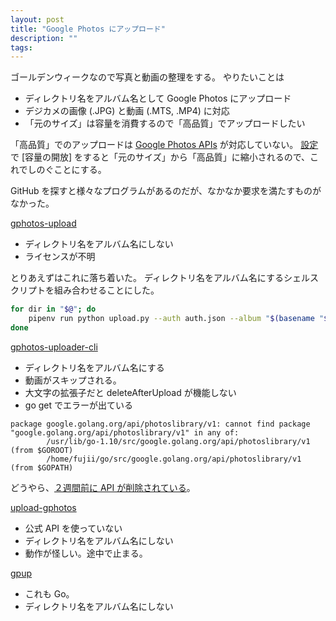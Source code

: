 ```yaml
---
layout: post
title: "Google Photos にアップロード"
description: ""
tags: 
---
```


ゴールデンウィークなので写真と動画の整理をする。
やりたいことは

* ディレクトリ名をアルバム名として Google Photos にアップロード
* デジカメの画像 (.JPG) と動画 (.MTS, .MP4) に対応
* 「元のサイズ」は容量を消費するので「高品質」でアップロードしたい

「高品質」でのアップロードは [Google Photos APIs](https://developers.google.com/photos/) が対応していない。
[設定](https://photos.google.com/settings) で [容量の開放] をすると「元のサイズ」から「高品質」に縮小されるので、これでしのぐことにする。

GitHub を探すと様々なプログラムがあるのだが、なかなか要求を満たすものがなかった。

[gphotos-upload](https://github.com/eshmu/gphotos-upload)

* ディレクトリ名をアルバム名にしない
* ライセンスが不明

とりあえずはこれに落ち着いた。
ディレクトリ名をアルバム名にするシェルスクリプトを組み合わせることにした。

~~~sh
for dir in "$@"; do
    pipenv run python upload.py --auth auth.json --album "$(basename "$dir")" "$dir"/*
done
~~~

[gphotos-uploader-cli](https://github.com/nmrshll/gphotos-uploader-cli)

* ディレクトリ名をアルバム名にする
* 動画がスキップされる。
* 大文字の拡張子だと deleteAfterUpload が機能しない
* go get でエラーが出ている

~~~
package google.golang.org/api/photoslibrary/v1: cannot find package "google.golang.org/api/photoslibrary/v1" in any of:
        /usr/lib/go-1.10/src/google.golang.org/api/photoslibrary/v1 (from $GOROOT)
        /home/fujii/go/src/google.golang.org/api/photoslibrary/v1 (from $GOPATH)
~~~

どうやら、[２週間前に API が削除されている](https://github.com/googleapis/google-api-go-client/commit/33b7e862cd15f81bfba1c95a4931360da0fece8c)。

[upload-gphotos](https://github.com/3846masa/upload-gphotos)

* 公式 API を使っていない
* ディレクトリ名をアルバム名にしない
* 動作が怪しい。途中で止まる。

[gpup](https://github.com/int128/gpup)

* これも Go。
* ディレクトリ名をアルバム名にしない
